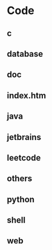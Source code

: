 # Code

## c

## database

## doc

## index.htm

## java

## jetbrains

## leetcode

## others

## python

## shell

## web
